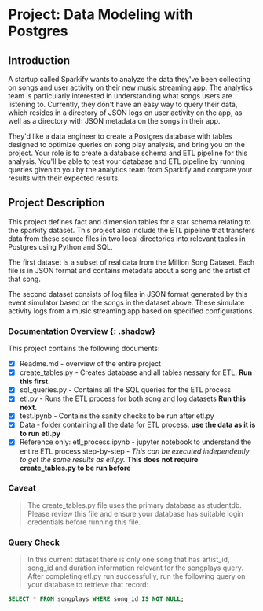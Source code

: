 
# Project: Data Modeling with Postgres

## Introduction
A startup called Sparkify wants to analyze the data they've been collecting on songs and user activity on their new music streaming app. The analytics team is particularly interested in understanding what songs users are listening to. Currently, they don't have an easy way to query their data, which resides in a directory of JSON logs on user activity on the app, as well as a directory with JSON metadata on the songs in their app.

They'd like a data engineer to create a Postgres database with tables designed to optimize queries on song play analysis, and bring you on the project. Your role is to create a database schema and ETL pipeline for this analysis. You'll be able to test your database and ETL pipeline by running queries given to you by the analytics team from Sparkify and compare your results with their expected results.

## Project Description
This project defines fact and dimension tables for a star schema relating to the sparkify dataset. This project also include the ETL pipeline that transfers data from these source files in two local directories into relevant tables in Postgres using Python and SQL.

The first dataset is a subset of real data from the Million Song Dataset. Each file is in JSON format and contains metadata about a song and the artist of that song. 

The second dataset consists of log files in JSON format generated by this event simulator based on the songs in the dataset above. These simulate activity logs from a music streaming app based on specified configurations.

### Documentation Overview {: .shadow}
This project contains the following documents: 
* [x] Readme.md - overview of the entire project
* [x] create_tables.py - Creates database and all tables nessary for ETL. **Run this first.**
* [x] sql_queries.py - Contains all the SQL queries for the ETL process
* [x] etl.py - Runs the ETL process for both song and log datasets **Run this next.**
* [x] test.ipynb - Contains the sanity checks to be run after etl.py
* [x] Data - folder containing all the data for ETL process. **use the data as it is to run etl.py**
* [x] Reference only: etl_process.ipynb - jupyter notebook to understand the entire ETL process step-by-step - *This can be executed independently to get the same results as etl.py.* **This does not require create_tables.py to be run before**

### Caveat
> The create_tables.py file uses the primary database as studentdb. Please review this file and ensure your database has suitable login credentials before running this file. 

### Query Check 
>In this current dataset there is only one song that has artist_id, song_id and duration information relevant for the songplays query. After completing etl.py run successfully, run the following query on your database to retrieve that record: 

```SQL 
SELECT * FROM songplays WHERE song_id IS NOT NULL; 
```







